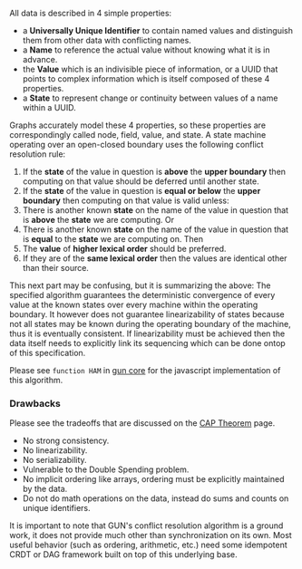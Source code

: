 All data is described in 4 simple properties:
 - a **Universally Unique Identifier** to contain named values and distinguish them from other data with conflicting names.
 - a **Name** to reference the actual value without knowing what it is in advance.
 - the **Value** which is an indivisible piece of information, or a UUID that points to complex information which is itself composed of these 4 properties.
 - a **State** to represent change or continuity between values of a name within a UUID.

Graphs accurately model these 4 properties, so these properties are correspondingly called node, field, value, and state. A state machine operating over an open-closed boundary uses the following conflict resolution rule:

  1. If the **state** of the value in question is **above** the **upper boundary** then computing on that value should be deferred until another state.
  2. If the **state** of the value in question is **equal or below** the **upper boundary** then computing on that value is valid unless:
  3. There is another known **state** on the name of the value in question that is **above** the **state** we are computing. Or
  4. There is another known **state** on the name of the value in question that is **equal** to the **state** we are computing on. Then
  5. The **value** of **higher lexical order** should be preferred.
  6. If they are of the **same lexical order** then the values are identical other than their source.

This next part may be confusing, but it is summarizing the above: The specified algorithm guarantees the deterministic convergence of every value at the known states over every machine within the operating boundary. It however does not guarantee linearizability of states because not all states may be known during the operating boundary of the machine, thus it is eventually consistent. If linearizability must be achieved then the data itself needs to explicitly link its sequencing which can be done ontop of this specification.

Please see `function HAM` in [gun core](../../blob/master/gun.js) for the javascript implementation of this algorithm.

### Drawbacks

Please see the tradeoffs that are discussed on the [CAP Theorem](../CAP-Theorem) page.

 - No strong consistency.
 - No linearizability.
 - No serializability.
 - Vulnerable to the Double Spending problem.
 - No implicit ordering like arrays, ordering must be explicitly maintained by the data.
 - Do not do math operations on the data, instead do sums and counts on unique identifiers.

It is important to note that GUN's conflict resolution algorithm is a ground work, it does not provide much other than synchronization on its own. Most useful behavior (such as ordering, arithmetic, etc.) need some idempotent CRDT or DAG framework built on top of this underlying base.